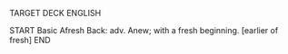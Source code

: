 TARGET DECK
ENGLISH

START
Basic
Afresh
Back: adv. Anew; with a fresh beginning. [earlier of fresh]
END
